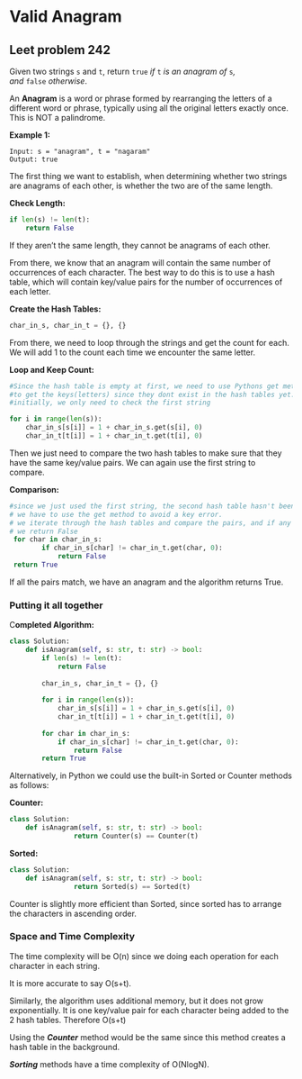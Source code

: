 # Valid Anagram

## Leet problem 242

Given two strings `s` and `t`, return `true` *if* `t` *is an anagram of* `s`*, and* `false` *otherwise*.

An **Anagram** is a word or phrase formed by rearranging the letters of a different word or phrase, typically using all the original letters exactly once. This is NOT a palindrome.

**Example 1:**

```
Input: s = "anagram", t = "nagaram"
Output: true
```

The first thing we want to establish, when determining whether two strings are anagrams of each other, is whether the two are of the same length. 

**Check Length:**

```python
if len(s) != len(t): 
	return False
```

If they aren’t the same length, they cannot be anagrams of each other. 

From there, we know that an anagram will contain the same number of occurrences of each character. The best way to do this is to use a hash table, which will contain key/value pairs for the number of occurrences of each letter.

**Create the Hash Tables:**

```python
char_in_s, char_in_t = {}, {}
```

From there, we need to loop through the strings and get the count for each. We will add 1 to the count each time we encounter the same letter.

**Loop and Keep Count:**

```python
#Since the hash table is empty at first, we need to use Pythons get method 
#to get the keys(letters) since they dont exist in the hash tables yet.
#initially, we only need to check the first string

for i in range(len(s)):
	char_in_s[s[i]] = 1 + char_in_s.get(s[i], 0)
	char_in_t[t[i]] = 1 + char_in_t.get(t[i], 0)
```

Then we just need to compare the two hash tables to make sure that they have the same key/value pairs. We can again use the first string to compare.

**Comparison:**

```python
#since we just used the first string, the second hash table hasn't been 
# we have to use the get method to avoid a key error.
# we iterate through the hash tables and compare the pairs, and if any dont match, 
# we return False
 for char in char_in_s:
		if char_in_s[char] != char_in_t.get(char, 0): 
			return False
 return True 
```

If all the pairs match, we have an anagram and the algorithm returns True.

### Putting it all together

C**ompleted Algorithm:**

```python
class Solution:
    def isAnagram(self, s: str, t: str) -> bool:
        if len(s) != len(t):
            return False
        
        char_in_s, char_in_t = {}, {}
        
        for i in range(len(s)):
            char_in_s[s[i]] = 1 + char_in_s.get(s[i], 0)
            char_in_t[t[i]] = 1 + char_in_t.get(t[i], 0)
        
        for char in char_in_s:
            if char_in_s[char] != char_in_t.get(char, 0):
                return False
        return True
```

Alternatively, in Python we could use the built-in Sorted or Counter methods as follows:

**Counter:**

```python
class Solution:
    def isAnagram(self, s: str, t: str) -> bool:
				return Counter(s) == Counter(t)
```

**Sorted:**

```python
class Solution:
    def isAnagram(self, s: str, t: str) -> bool:
				return Sorted(s) == Sorted(t)
```

Counter is slightly more efficient than Sorted, since sorted has to arrange the characters in ascending order.

### Space and Time Complexity

The time complexity will be O(n) since we doing each operation for each character in each string.

It is more accurate to say O(s+t).

Similarly, the algorithm uses additional memory, but it does not grow exponentially.  It is one key/value pair for each character being added to the 2  hash tables. Therefore O(s+t)

Using the ***Counter*** method would be the same since this method creates a hash table in the background.

***Sorting*** methods have a time complexity of O(NlogN).
